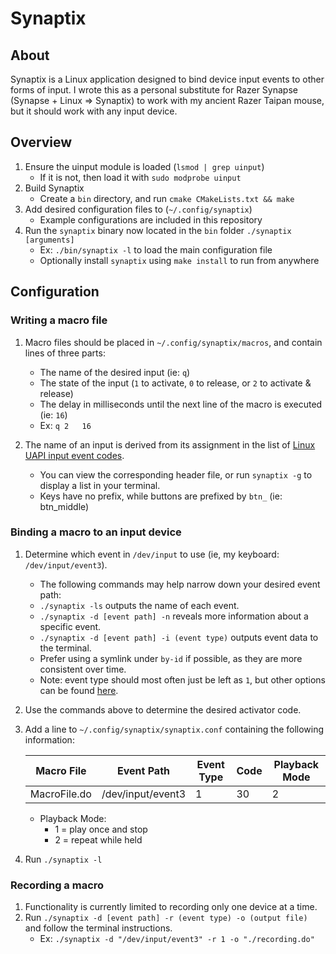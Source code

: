 # Synaptix

## About
Synaptix is a Linux application designed to bind device input events to other forms of input. 
I wrote this as a personal substitute for Razer Synapse (Synapse + Linux => Synaptix) to work with my ancient Razer Taipan mouse, but it should work with any input device.

## Overview
1. Ensure the uinput module is loaded (`lsmod | grep uinput`)
    * If it is not, then load it with `sudo modprobe uinput`
1. Build Synaptix
    * Create a `bin` directory, and run `cmake CMakeLists.txt && make`
1. Add desired configuration files to (`~/.config/synaptix`)
    * Example configurations are included in this repository
1. Run the `synaptix` binary now located in the `bin` folder `./synaptix [arguments]`
    * Ex: `./bin/synaptix -l` to load the main configuration file
    * Optionally install `synaptix` using `make install` to run from anywhere

## Configuration
### Writing a macro file
1. Macro files should be placed in `~/.config/synaptix/macros`, and contain lines of three parts:
    * The name of the desired input (ie: `q`)
    * The state of the input (`1` to activate, `0` to release, or `2` to activate & release)
    * The delay in milliseconds until the next line of the macro is executed (ie: `16`)
    * Ex: `q 2   16`

1. The name of an input is derived from its assignment in the list of [Linux UAPI input event codes](https://github.com/torvalds/linux/blob/master/include/uapi/linux/input-event-codes.h).
    * You can view the corresponding header file, or run `synaptix -g` to display a list in your terminal.
    * Keys have no prefix, while buttons are prefixed by `btn_` (ie: btn_middle)

### Binding a macro to an input device
1. Determine which event in `/dev/input` to use (ie, my keyboard: `/dev/input/event3`).
    * The following commands may help narrow down your desired event path:
    * `./synaptix -ls` outputs the name of each event.
    * `./synaptix -d [event path] -n` reveals more information about a specific event.
    * `./synaptix -d [event path] -i (event type)` outputs event data to the terminal.
    * Prefer using a symlink under `by-id` if possible, as they are more consistent over time.
    * Note: event type should most often just be left as `1`, but other options can be found [here](https://github.com/torvalds/linux/blob/dbfa18c5d7695766f24c0c140204e1f8c921fb95/include/uapi/linux/input-event-codes.h#L39).

1. Use the commands above to determine the desired activator code.
1. Add a line to `~/.config/synaptix/synaptix.conf` containing the following information:

    | Macro File    | Event Path        | Event Type | Code | Playback Mode |
    | ------------- | ----------------- | ---------- | ---- | ------------- |
    | MacroFile.do  | /dev/input/event3 | 1          | 30   | 2             |

    * Playback Mode:
        * 1 = play once and stop
        * 2 = repeat while held

1. Run `./synaptix -l`

### Recording a macro
1. Functionality is currently limited to recording only one device at a time.
1. Run `./synaptix -d [event path] -r (event type) -o (output file)` and follow the terminal instructions.
    * Ex: `./synaptix -d "/dev/input/event3" -r 1 -o "./recording.do"`
